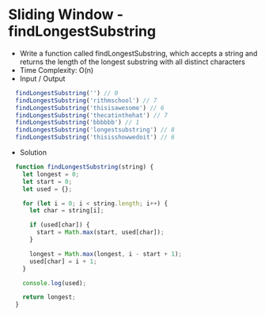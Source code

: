 # Sliding Window - findLongestSubstring

- Write a function called findLongestSubstring, which accepts a string and returns the length of the longest substring with all distinct characters
- Time Complexity: O(n)
- Input / Output

```javascript
  findLongestSubstring('') // 0
  findLongestSubstring('rithmschool') // 7
  findLongestSubstring('thisisawesome') // 6
  findLongestSubstring('thecatinthehat') // 7
  findLongestSubstring('bbbbbb') // 1
  findLongestSubstring('longestsubstring') // 8
  findLongestSubstring('thisisshowwedoit') // 6
```

- Solution

```javascript
  function findLongestSubstring(string) {
    let longest = 0;
    let start = 0;
    let used = {};

    for (let i = 0; i < string.length; i++) {
      let char = string[i];

      if (used[char]) {
        start = Math.max(start, used[char]);
      }

      longest = Math.max(longest, i - start + 1);
      used[char] = i + 1;
    }

    console.log(used);

    return longest;
  }
```